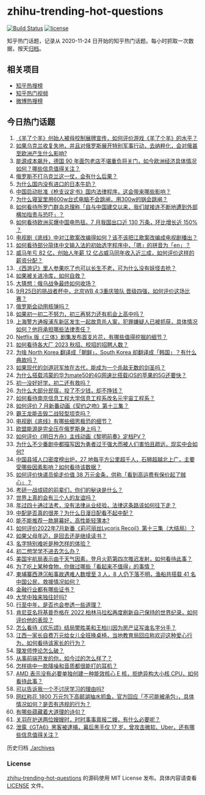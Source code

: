# zhihu-trending-hot-questions

[![Build Status](https://github.com/justjavac/zhihu-trending-hot-questions/workflows/ci/badge.svg?branch=master)](https://github.com/justjavac/zhihu-trending-hot-questions/actions)
[![license](https://img.shields.io/github/license/justjavac/zhihu-trending-hot-questions)](https://github.com/justjavac/zhihu-trending-hot-questions/blob/master/LICENSE)

知乎热门话题，记录从 2020-11-24 日开始的知乎热门话题。每小时抓取一次数据，按天[归档](./archives)。

## 相关项目

- [知乎热搜榜](https://github.com/justjavac/zhihu-trending-top-search)
- [知乎热门视频](https://github.com/justjavac/zhihu-trending-hot-video)
- [微博热搜榜](https://github.com/justjavac/weibo-trending-hot-search)

## 今日热门话题

<!-- BEGIN -->
<!-- 最后更新时间 Mon Sep 26 2022 06:14:18 GMT+0800 (China Standard Time) -->

1. [《羊了个羊》创始人被母校制展牌宣传，如何评价游戏《羊了个羊》的水平？](https://www.zhihu.com/question/555490265)
1. [如果乌克兰收复失地，并且对俄罗斯展开特别军事行动，去纳粹化，会对俄甚至欧洲产生什么影响?](https://www.zhihu.com/question/554766839)
1. [能源成本飙升，德国 90 年面包老店不堪重负将关门，如今欧洲经济具体情况如何？哪些信息值得关注？](https://www.zhihu.com/question/555205582)
1. [俄罗斯不打乌克兰这一仗，会有什么后果？](https://www.zhihu.com/question/555205279)
1. [为什么国内没有进口的日本牛奶？](https://www.zhihu.com/question/22230063)
1. [中国启动批准《枪支议定书》国内法律程序，这会带来哪些影响？](https://www.zhihu.com/question/555487277)
1. [为什么寝室里用600w台式电脑不会跳闸，用300w的锅会跳闸？](https://www.zhihu.com/question/554453806)
1. [如何看待所罗门群岛总理称「自与中国建交以来，我们就接连不断地遭到外部横加指责与恐吓」？](https://www.zhihu.com/question/555349397)
1. [如何看待欧洲买爆中国电热毯，7 月我国出口近 130 万条，环比增长近 150% ？](https://www.zhihu.com/question/555487932)
1. [电视剧《底线》中对江歌案改编得如何？该不该把江歌案改编成电视剧播出？](https://www.zhihu.com/question/555202865)
1. [如何看待部分简体中文输入法的初始选字程序中，「嗯」的拼音为「en」？](https://www.zhihu.com/question/554210152)
1. [威马年亏 82 亿，创始人年薪 12 亿占威马同年收入近三成，如何评价这样的薪资分配？](https://www.zhihu.com/question/555527268)
1. [《西游记》里人参果吃了也可以长生不老，可为什么没有妖怪去抢？](https://www.zhihu.com/question/478213511)
1. [如果被关进冷库，如何自救？](https://www.zhihu.com/question/347002645)
1. [大猜想：俄乌战争最终如何收场？](https://www.zhihu.com/question/555005376)
1. [9月25日的挑战者杯中，北京WB 4:3重庆狼队 晋级四强，如何评价这场比赛？](https://www.zhihu.com/question/555548063)
1. [俄罗斯会动用核弹吗？](https://www.zhihu.com/question/555270331)
1. [如果初一初二不努力，初三再努力还有机会上高中吗？](https://www.zhihu.com/question/549606085)
1. [上海警方通报浦东新区发生一起故意杀人案，犯罪嫌疑人已被抓获，具体情况如何？他将承担哪些法律责任？](https://www.zhihu.com/question/555476300)
1. [Netflix 版《三体》剧集发布首支片花，有哪些值得挖掘的细节？](https://www.zhihu.com/question/555454628)
1. [如何看待各大厂 2023 秋招、校招的招聘人数？](https://www.zhihu.com/question/553998127)
1. [为啥 North Korea 翻译成「朝鲜」，South Korea 却翻译成「韩国」？有什么典故吗？](https://www.zhihu.com/question/56232298)
1. [如果现代的剑道冠军放在古代，能成为一个杀敌无数的剑圣吗？](https://www.zhihu.com/question/555228559)
1. [为什么搭载鸿蒙的华为mate50的4G网速比搭载iOS的苹果的5G还要快？](https://www.zhihu.com/question/552722887)
1. [初一没好好学，初二还有救吗？](https://www.zhihu.com/question/555084898)
1. [为什么大部分民宿，投了不少钱，却不挣钱？](https://www.zhihu.com/question/470690240)
1. [如何看待南京信息工程大学信息工程系改名元宇宙工程系？](https://www.zhihu.com/question/555284488)
1. [如何评价 7 月新番动画《契约之吻》第十三集？](https://www.zhihu.com/question/555443921)
1. [霸王龙能击毁二战轻型坦克吗？](https://www.zhihu.com/question/40200453)
1. [电视剧《底线》有哪些细思极恐的细节？](https://www.zhihu.com/question/554401277)
1. [欧盟能源是完全压在俄罗斯身上吗？](https://www.zhihu.com/question/545377755)
1. [如何评价《明日方舟》主线动画《黎明前奏》定档PV？](https://www.zhihu.com/question/555402368)
1. [为什么不少番剧中都描写因为勇者过于强大而被人们害怕且疏远，现实中会如何?](https://www.zhihu.com/question/530234309)
1. [中国县域人口密度榜出炉，27 地每平方公里超千人，石狮超越北上广，主要受哪些因素影响？如何看待该数据？](https://www.zhihu.com/question/555051286)
1. [如何评价快递员偷走价值 38 万元金条，供称「看到高运费有保价起了贼心」？](https://www.zhihu.com/question/555313034)
1. [考研一战成硕的前辈们，你们的秘诀是什么？](https://www.zhihu.com/question/548691349)
1. [世界上真的会有三个人的友谊吗？](https://www.zhihu.com/question/553783655)
1. [年过四十通过法考，没有法律从业经验，法律这条路该如何往下走？](https://www.zhihu.com/question/547694731)
1. [中配是否真的很差？为什么日漫日配看不起中配？](https://www.zhihu.com/question/505278946)
1. [能不能推荐一款屏幕好，高性能轻薄本?](https://www.zhihu.com/question/546737883)
1. [如何评价2022年7月新番《莉可丽丝Lycoris Recoil》第十三集（大结局）？](https://www.zhihu.com/question/555401054)
1. [如果父母年迈，是回去还是继续读书？](https://www.zhihu.com/question/555285098)
1. [名字特别难听是种怎样的体验？](https://www.zhihu.com/question/33599039)
1. [初二想学学不进去怎么办？](https://www.zhihu.com/question/555486647)
1. [美国宇航局表示由于天气因素，登月火箭第四次推迟发射，如何看待此事？](https://www.zhihu.com/question/555471438)
1. [为了吃上某种食物，你做过哪些「看起来不值得」的事情？](https://www.zhihu.com/question/554551506)
1. [柬埔寨西港沉船事故遇难人数增至 3 人，8 人仍下落不明，渔船共搭载 41 名中国公民，救援情况如何？](https://www.zhihu.com/question/555350864)
1. [金融行业都有哪些证书？](https://www.zhihu.com/question/24497629)
1. [大学中独来独往好吗?](https://www.zhihu.com/question/555342619)
1. [行至中年，是否也会参透一些道理？](https://www.zhihu.com/question/551745689)
1. [肯尼亚名将基普乔格在 2022 柏林马拉松再度刷新自己保持的世界纪录，如何评价他的表现？](https://www.zhihu.com/question/555509927)
1. [怎么看待《欢乐颂》结局樊胜美和王柏川因为房产证写谁名字分手？](https://www.zhihu.com/question/60332816)
1. [江西一家长自费万元给女儿全班换桌椅，当地教育局回应称欢迎这种爱心行为，如何看待该家长的行为？](https://www.zhihu.com/question/555449518)
1. [理发师悖论怎么破？](https://www.zhihu.com/question/24571563)
1. [从事前端开发的你，如今过的怎么样了？](https://www.zhihu.com/question/532965157)
1. [怎样挑中一款降噪和音质都很能打的耳机？](https://www.zhihu.com/question/555221013)
1. [AMD 表示没有必要单独创建一种能效核心 E 核，拒绝异构大小核 CPU，如何看待此事？](https://www.zhihu.com/question/554643904)
1. [可以告诉我一个不讨厌学习的理由吗?](https://www.zhihu.com/question/555361162)
1. [网红称花 1800 万元包下高邮湖抽水抓鱼，官方回应「不可能被承包」，具体情况如何？是否有违规的行为？](https://www.zhihu.com/question/555253147)
1. [有哪些蕴藏着大道理的诗句？](https://www.zhihu.com/question/554444241)
1. [关羽在护送两位嫂嫂时，时时事事禀报二嫂，有什么必要呢？](https://www.zhihu.com/question/375956340)
1. [泄露《GTA6》黑客被逮捕，幕后黑手仅 17 岁，曾攻击微软、Uber，还有哪些信息值得关注？](https://www.zhihu.com/question/555312841)

<!-- END -->

历史归档 [./archives](./archives)

### License

[zhihu-trending-hot-questions](https://github.com/justjavac/zhihu-trending-hot-questions)
的源码使用 MIT License 发布。具体内容请查看 [LICENSE](./LICENSE) 文件。

